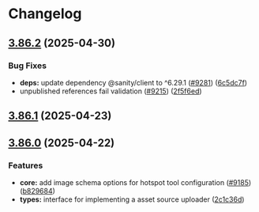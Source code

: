# Changelog

## [3.86.2](https://github.com/sanity-io/sanity/compare/v3.86.1...v3.86.2) (2025-04-30)


### Bug Fixes

* **deps:** update dependency @sanity/client to ^6.29.1 ([#9281](https://github.com/sanity-io/sanity/issues/9281)) ([6c5dc7f](https://github.com/sanity-io/sanity/commit/6c5dc7f353688e4413b5b4ff9e891d187ece1e69))
* unpublished references fail validation ([#9215](https://github.com/sanity-io/sanity/issues/9215)) ([2f5f6ed](https://github.com/sanity-io/sanity/commit/2f5f6edd26efe121174154ad9fc1d472e66e7e0f))

## [3.86.1](https://github.com/sanity-io/sanity/compare/v3.86.0...v3.86.1) (2025-04-23)

## [3.86.0](https://github.com/sanity-io/sanity/compare/types-v3.85.1...types-v3.86.0) (2025-04-22)


### Features

* **core:** add image schema options for hotspot tool configuration ([#9185](https://github.com/sanity-io/sanity/issues/9185)) ([b829684](https://github.com/sanity-io/sanity/commit/b82968441c1d74692531b633ece970398cdd68a2))
* **types:** interface for implementing a asset source uploader ([2c1c36d](https://github.com/sanity-io/sanity/commit/2c1c36d7c178b8ddc39baed9e640f959e77226cb))
